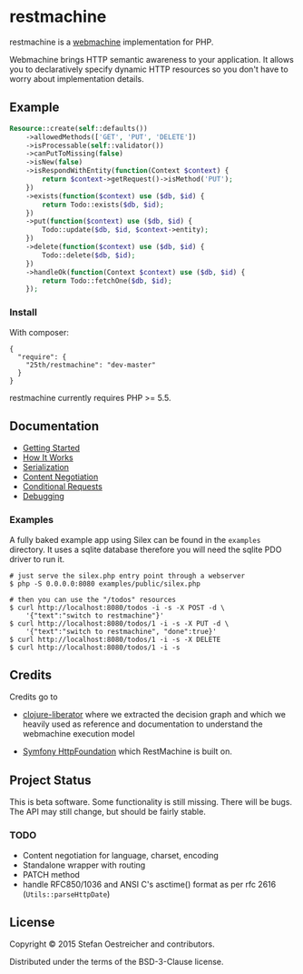# restmachine

restmachine is a [webmachine](https://github.com/webmachine/webmachine) implementation for PHP.

Webmachine brings HTTP semantic awareness to your application. It allows you to declaratively
specify dynamic HTTP resources so you don't have to worry about implementation details.

## Example

```php
Resource::create(self::defaults())
    ->allowedMethods(['GET', 'PUT', 'DELETE'])
    ->isProcessable(self::validator())
    ->canPutToMissing(false)
    ->isNew(false)
    ->isRespondWithEntity(function(Context $context) {
        return $context->getRequest()->isMethod('PUT');
    })
    ->exists(function($context) use ($db, $id) {
        return Todo::exists($db, $id);
    })
    ->put(function($context) use ($db, $id) {
        Todo::update($db, $id, $context->entity);
    })
    ->delete(function($context) use ($db, $id) {
        Todo::delete($db, $id);
    })
    ->handleOk(function(Context $context) use ($db, $id) {
        return Todo::fetchOne($db, $id);
    });
```

### Install

With composer:

```
{
  "require": {
    "25th/restmachine": "dev-master"
  }
}
```

restmachine currently requires PHP >= 5.5.

## Documentation

- [Getting Started](doc/getting-started.md)
- [How It Works](doc/how-it-works.md)
- [Serialization](doc/serialization.md)
- [Content Negotiation](doc/content-negotiation.md)
- [Conditional Requests](doc/conditional-requests.md)
- [Debugging](doc/debugging.md)

### Examples

A fully baked example app using Silex can be found in the `examples` directory.
It uses a sqlite database therefore you will need the sqlite PDO driver to run it.

```
# just serve the silex.php entry point through a webserver
$ php -S 0.0.0.0:8080 examples/public/silex.php

# then you can use the "/todos" resources
$ curl http://localhost:8080/todos -i -s -X POST -d \
    '{"text":"switch to restmachine"}'
$ curl http://localhost:8080/todos/1 -i -s -X PUT -d \
    '{"text":"switch to restmachine", "done":true}'
$ curl http://localhost:8080/todos/1 -i -s -X DELETE
$ curl http://localhost:8080/todos/1 -i -s
```

## Credits

Credits go to

- [clojure-liberator](http://clojure-liberator.github.io/liberator/)
  where we extracted the decision graph and which we heavily used as reference and documentation to understand the webmachine execution model

- [Symfony HttpFoundation](https://github.com/symfony/HttpFoundation)
  which RestMachine is built on.
   
## Project Status

This is beta software. Some functionality is still missing.
There will be bugs. The API may still change, but should be fairly stable.

### TODO

- Content negotiation for language, charset, encoding
- Standalone wrapper with routing
- PATCH method
- handle RFC850/1036 and ANSI C's asctime() format as per rfc 2616 (`Utils::parseHttpDate`)

## License

Copyright © 2015 Stefan Oestreicher and contributors.

Distributed under the terms of the BSD-3-Clause license.
